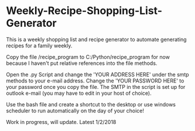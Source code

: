 # Weekly-Recipe-Shopping-List-Generator
This is a weekly shopping list and recipe generator to automate generating recipes for a family weekly.

Copy the file /recipe_program to C:/Python/recipe_program for now because I haven't put relative references into the file methods.

Open the .py Script and change the 'YOUR ADDRESS HERE' under the smtp methods to your e-mail address. Change the 'YOUR PASSWORD HERE' to your password once you copy the file. The SMTP in the script is set up for outlook e-mail (you may have to edit in your host of choice).

Use the bash file and create a shortcut to the desktop or use windows scheduler to run automatically on the day of your choice!

Work in progress, will update. Latest 1/2/2018
